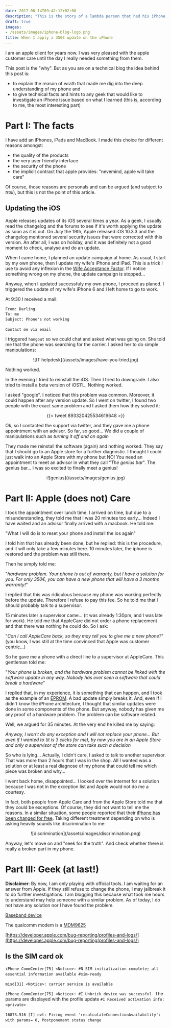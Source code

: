 ```yaml
---
date: 2017-08-14T09:42:12+02:00
description: "This is the story of a lambda person that had his iPhone broken after an update... And then the story of a geek, who has been told that he needed to pay 350€ for a replacement, based on assumptions and lies."
draft: true
images:
- /assets/images/iphone-blog-logo.png
title: When I apply a 350€ update on the iPhone
---
```


I am an apple client for years now. I was very pleased with the apple customer care until the day I really needed something from them.

This post is the "why". But as you are on a technical blog the idea behind this post is:

* to explain the reason of wrath that made me dig into the deep understanding of my phone and
* to give technical facts and hints to any geek that would like to investigate an iPhone issue based on what I learned (this is, according to me, the most interesting part)

# Part I:  The facts

I have add an iPhones, iPads and MacBook. I made this choice for different reasons amongst:

* the quality of the products
* the very user friendly interface
* the security of the phone
* the implicit contract that apple provides: "nevemind, apple will take care"

Of course, those reasons are personals and can be argued (and subject to _troll_), but this is not the point of this article.

## Updating the iOS

Apple releases updates of its iOS several times a year. As a geek, I usually read the changelog and the forums to see if it's worth applying the update as soon as it is out.
On July the 19th, Apple released iOS 10.3.3 and the changelog mentioned several security issues that were corrected with this version.
An after all, I was on holiday, and it was definitely not a good moment to check, analyse and do an update.

When I came home, I planned an update campaign at home. As usual, I start by my own phone, then I update my wife's iPhone and iPad.
This is a trick I use to avoid any inflexion in the [Wife Acceptance Factor](https://en.wikipedia.org/wiki/Wife_acceptance_factor). 
If I notice something wrong on my phone, the update campaign is stopped...

Anyway, when I updated successfuly my own phone, I proceed as planed.
I triggered the update of my wife's iPhone 6 and I left home to go to work.

At 9:30 I received a mail:

```
From: Darling
To: me 
Subject: Phone's not working

Contact me via email
```

I triggered `hangout` so we could chat and asked what was going on. She told me that the phone was searching for the carrier.
I asked her to do simple manipulations:

<center>
![IT helpdesk](/assets/images/have-you-tried.jpg)
</center>

Nothing worked.

In the evening I tried to reinstall the iOS. Then I tried to downgrade. I also tried to install a beta version of iOS11... Nothing worked.

I asked "google". I noticed that this problem was common. Moreover, it could happen after any version update. 
So I went on twitter, I found two people with the exact same problem and I asked them how they solved it:

<center>
{{< tweet 893320425534619648 >}}
</center>

Ok, so I contacted the support via twitter, and they gave me a phone appointment with an advisor. So far, so good...
We did a couple of manipulations such as _turning it off and on again_ 

They made me reinstall the software (again) and nothing worked. They say that I should go to an Apple store for a further diagnostic. I thought I could just walk into an Apple Store with my phone but NO! You need an appointment to meet an advisor in what they call "_The genius bar_". The genius bar... I was so excited to finally meet a genius!

<center>
i![genius](/assets/images/genius.jpg)
</center>

# Part II: Apple (does not) Care

I took the appointment over lunch time. I arrived on time, but due to a misunderstanding, they told me that I was 20 minutes too early... Indeed I have waited and an advisor finally arrived with a macbook. He told me:

"What I will do is to reset your phone and install the ios again"

I told him that has already been done, but he replied: this is the procedure, and it will only take a few minutes here.
10 minutes later, the iphone is restored and the problem was still there.

Then he simply told me:

"_hardware problem. Your phone is out of warranty, but I have a solution for you. For only 350€, you can have a new phone that will have a 3 months warranty!_"

I replied that this was ridiculous because my phone was working perfectly before the update. Therefore I refuse to pay this fee. So he told me that I should probably talk to a supervisor. 

15 minutes later a supervisor came... (it was already 1:30pm, and I was late for work).
He told me that AppleCare did not order a phone replacement and that there was nothing he could do. So I ask:

"_Can I call AppleCare back, so they may tell you to give me a new phone?_" (you know, I was still at the time convinced that Apple was customer centric...)

So he gave me a phone with a direct line to a supervisor at AppleCare.  This gentleman told me: 

"_Your phone is broken, and the hardware problem cannot be linked with the software update in any way. Nobody has ever seen a software that could break a hardware_"

I replied that, in my experience, it is something that can happen, and I took as the example of an [EPROM](https://en.wikipedia.org/wiki/EPROM). A bad update simply breaks it. And, even if I didn't know the iPhone architecture, I thought that similar updates were done in some components of the phone.
But anyway, nobody has given me any proof of a hardware problem. The problem can be software related.

Well, we argued for 35 minutes. At the very end he killed me by saying:

_Anyway, I won't do any exception and I will not replace your phone... But even if I wanted to (it is 3 clicks for me), by now you are in an Apple Store and only a supervisor of the store can take such a decision_

So who is lying... Actually, I didn't care, I asked to talk to another supervisor. That was more than 2 hours that I was in the shop. All I wanted was a solution or at least a real diagnose of my phone that could tell me which piece was broken and why...

I went back home, disappointed... I looked over the internet for a solution because I was not in the exception list and Apple would not do me a courtesy. 

In fact, both people from Apple Care and from the Apple Store told me that they could be exceptions. Of course, they did not want to tell me the reasons.
In a similar situation, some people reported that their [iPhone has been changed for free](https://discussions.apple.com/message/31836225#message31836225). Taking different treatment depending on who is asking heavily sounds like discrimination to me: 

<center>
![discrimination](/assets/images/discrimination.png)
</center>

Anyway, let's move on and "seek for the truth". And check whether there is really a broken part in my phone.

# Part III: Geek (at last!)

__Disclaimer__: By now, I am only playing with official tools. I am waiting for an answer from Apple. If they still refuse to change the phone, I may jailbreak it to do further investigations. I am blogging this because what took me hours to understand may help someone with a similar problem. As of today, I do not have any solution nor I have found the problem.

[Baseband device](https://www.theiphonewiki.com/wiki/Baseband_Device)

The qualcomm modem is a [MDM9625](https://www.theiphonewiki.com/wiki/MDM9635)

[https://developer.apple.com/bug-reporting/profiles-and-logs/](https://developer.apple.com/bug-reporting/profiles-and-logs/)


## Is the SIM card ok

`iPhone CommCenter[75] <Notice>: #N SIM initialization complete; all essential information available #sim-ready`

`misd[31] <Notice>: carrier service is available`


`iPhone CommCenter[75] <Notice>: #I Unbrick device was successful `
The params are displayed with the profile update
` #I Received activation info: <private>       `

`16873.516 [I] evt: Firing event 'recalculateConnectionAvailability': with params= 0, Postponement status change  `
